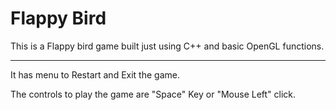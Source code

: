 # Flappy Bird

This is a Flappy bird game built just using C++ and basic OpenGL functions.

----

It has menu to Restart and Exit the game.

The controls to play the game are "Space" Key or "Mouse Left" click.
